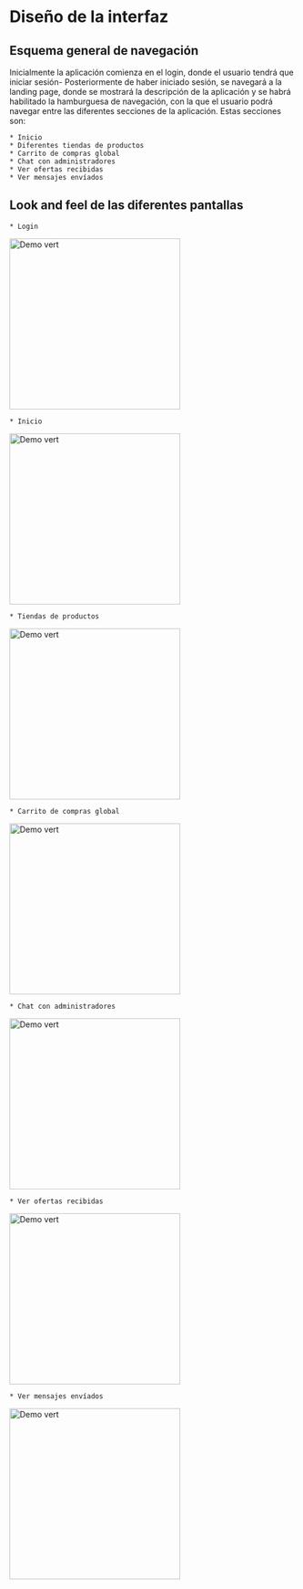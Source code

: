 # Diseño de la interfaz

## Esquema general de navegación

Inicialmente la aplicación comienza en el login, donde el usuario tendrá que iniciar sesión- Posteriormente de haber iniciado
sesión, se navegará a la landing page, donde se mostrará la descripción de la aplicación y se habrá habilitado la
hamburguesa de navegación, con la que el usuario podrá navegar entre las diferentes secciones de la aplicación. Estas
secciones son:

    * Inicio
    * Diferentes tiendas de productos
    * Carrito de compras global
    * Chat con administradores
    * Ver ofertas recibidas
    * Ver mensajes envíados

## Look and feel de las diferentes pantallas
    * Login
<img src="https://github.com/dhrodao/Android-Shop-App/blob/issue-51/docs/login.png" alt="Demo vert" data-canonical-src="docs/screenshot.png" width="300"/>

    * Inicio
<img src="https://github.com/dhrodao/Android-Shop-App/blob/issue-51/docs/landing.png" alt="Demo vert" data-canonical-src="docs/screenshot.png" width="300"/>

    * Tiendas de productos
<img src="https://github.com/dhrodao/Android-Shop-App/blob/issue-51/docs/shop.png" alt="Demo vert" data-canonical-src="docs/screenshot.png" width="300"/>

    * Carrito de compras global
<img src="https://github.com/dhrodao/Android-Shop-App/blob/issue-51/docs/basket.png" alt="Demo vert" data-canonical-src="docs/screenshot.png" width="300"/>

    * Chat con administradores
<img src="https://github.com/dhrodao/Android-Shop-App/blob/issue-51/docs/chat.png" alt="Demo vert" data-canonical-src="docs/screenshot.png" width="300"/>

    * Ver ofertas recibidas
<img src="https://github.com/dhrodao/Android-Shop-App/blob/issue-51/docs/received.png" alt="Demo vert" data-canonical-src="docs/screenshot.png" width="300"/>
    
    * Ver mensajes envíados
<img src="https://github.com/dhrodao/Android-Shop-App/blob/issue-51/docs/sent.png" alt="Demo vert" data-canonical-src="docs/screenshot.png" width="300"/>
